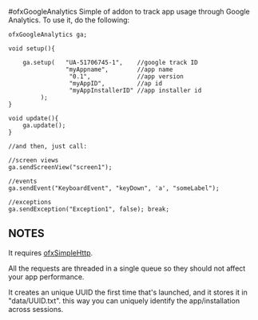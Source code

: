 #ofxGoogleAnalytics
Simple of addon to track app usage through Google Analytics. To use it, do the following:

	ofxGoogleAnalytics ga;
	
	void setup(){
	
		ga.setup(	"UA-51706745-1",	//google track ID
			 		"myAppname",		//app name
					 "0.1",				//app version
					 "myAppID",			//ap id
					 "myAppInstallerID"	//app installer id
			 );
	}
	
	void update(){
		ga.update();
	}

	//and then, just call:
	
	//screen views
	ga.sendScreenView("screen1");

	//events
	ga.sendEvent("KeyboardEvent", "keyDown", 'a', "someLabel");

	//exceptions
	ga.sendException("Exception1", false); break;
	


## NOTES

It requires [ofxSimpleHttp](https://github.com/armadillu/ofxSimpleHttp).

All the requests are threaded in a single queue so they should not affect your app performance.

It creates an unique UUID the first time that's launched, and it stores it in "data/UUID.txt". this way you can uniquely identify the app/installation across sessions.
